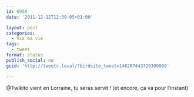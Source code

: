 ```yaml
---
id: 6950
date: '2011-12-12T12:39:05+01:00'

layout: post
categories:
  - Vis ma vie
tags:
  - tweet
format: status
publish_social: no
guid: 'http://tweets.local/?birdsite_tweet=146207443729399809'

---
```


@Twikito vient en Lorraine, tu seras servit ! (et encore, ça va pour l’instant)